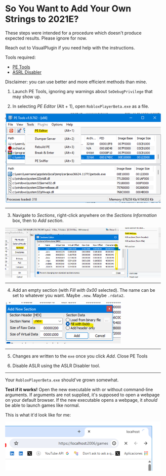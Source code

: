 # So You Want to Add Your Own Strings to 2021E?

These steps were intended for a procedure which doesn't produce expected results. Please ignore for now.

Reach out to VisualPlugin if you need help with the instructions.

Tools required:

- [PE Tools](https://github.com/petoolse/petools/releases)
- [ASRL Disabler](https://github.com/adamhlt/ASLR-Disabler)

Disclaimer: you can use better and more efficient methods than mine.

1. Launch PE Tools, ignoring any warnings about `SeDebugPrivilege` that may show up.

2. In selecting _PE Editor_ (Alt + 1), open `RobloxPlayerBeta.exe` as a file.

![alt text](image-0.png)

---

3. Navigate to _Sections_, right-click anywhere on the _Sections Information_ box, then to _Add section_.

![alt text](image-1.png)

---

4. Add an empty section (with _Fill with 0x00_ selected). The name can be set to whatever you want. Maybe `.new`. Maybe `.rdata2`.

![alt text](image-2.png)

---

5. Changes are written to the `exe` once you click _Add_. Close PE Tools

6. Disable ASLR using the ASLR Disabler tool.

---

Your `RobloxPlayerBeta.exe` should've grown somewhat.

**Test if it works!** Open the new executable with or without command-line arguments. If arguments are not supplied, it's supposed to open a webpage on your default browser. If the new executable opens a webpage, it _should_ be able to launch games like normal.

This is what it'd look like for me:

![alt text](image.png)
